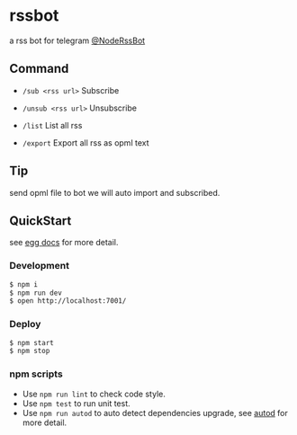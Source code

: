 # rssbot

a rss bot for telegram [@NodeRssBot](http://t.me/NodeRssBot)

## Command

- `/sub <rss url>` Subscribe

- `/unsub <rss url>` Unsubscribe

- `/list` List all rss

- `/export` Export all rss as opml text

## Tip

send opml file to bot we will auto import and subscribed.

## QuickStart

<!-- add docs here for user -->

see [egg docs][egg] for more detail.

### Development

```bash
$ npm i
$ npm run dev
$ open http://localhost:7001/
```

### Deploy

```bash
$ npm start
$ npm stop
```

### npm scripts

- Use `npm run lint` to check code style.
- Use `npm test` to run unit test.
- Use `npm run autod` to auto detect dependencies upgrade, see [autod](https://www.npmjs.com/package/autod) for more detail.

[egg]: https://eggjs.org
